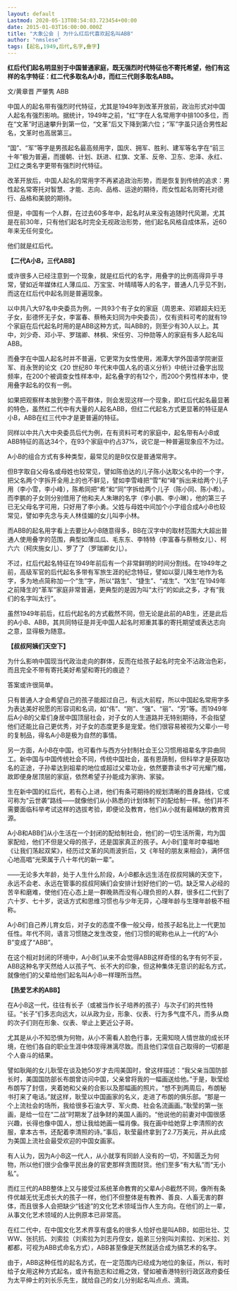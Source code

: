 ```yaml
---
layout: default
Lastmod: 2020-05-13T08:54:03.723454+00:00
date: 2015-01-03T16:00:00.000Z
title: "大象公会 | 为什么红后代喜欢起名叫ABB"
author: "nmslese"
tags: [起名,1949,后代,名字,叠字]
---
```


**红后代们起名明显别于中国普通家庭，既无强烈时代特征也不寄托希望，他们有这样的名字特征：红二代多取名A小B，而红三代则多取名ABB。**

文/黄章晋 严肇隽 ABB

中国人的起名带有强烈时代特征，尤其是1949年到改革开放前，政治形式对中国人起名有强烈影响。据统计，1949年之前，“红”字在人名常用字中排100多位，而在“文革”时迅速攀升到第一位，“文革”后又下降到第六位；“军”字虽只适合男性起名，文革时也高居第三。

“国”、“军”等字是男孩起名最高频用字，国庆、拥军、胜利、建军等名字在“前三十年”极为普遍，而援朝、计划、跃进、红旗、文革、反帝、卫东、忠泽、永红、卫红之类名字更带有强烈时代特征。

改革开放后，中国人起名的常用字不再紧追政治形势，而是恢复到传统的追求：男性起名常寄托对智慧、才能、志向、品格、运途的期待，而女性起名则寄托对德行、品格和美貌的期待。

但是，中国有一个人群，在过去60多年中，起名时从来没有追随时代风潮，尤其是在前30年，只有他们起名时完全无视政治形势，他们起名风格自成体系，近60年来无任何变化。

他们就是红后代。

**【二代A小B，三代ABB】**

或许很多人已经注意到一个现象，就是红后代的名字，用叠字的比例高得异乎寻常，譬如近年媒体红人薄瓜瓜、万宝宝、叶晴晴等人的名字，普通人几乎见不到，而这在红后代中起名则是普遍现象。

以中共八大97名中央委员为例，一共93个有子女的家庭（周恩来、邓颖超夫妇无子女，彭德怀无子女，李富春、蔡畅夫妇同为中央委员），仅有资料可考的就有19个家庭在后代起名时用的是ABB这种方式，叫ABB的，则至少有30人以上。其中，刘少奇、邓小平、罗瑞卿、林枫、宋任穷、习仲勋等人的家庭有多人起名叫ABB。

而叠字在中国人起名时并不普遍，它更常为女性使用，湘潭大学外国语学院谢亚军、肖永贺的论文《20 世纪80 年代末中国人名的语义分析》中统计过叠字出现频率，在200个被调查女性样本中，起名叠字的有12个，而200个男性样本中，使用叠字起名的仅有一例。

如果把观察样本放到整个高干群体，则会发现这样一个现象，即红后代起名最显著的特色，虽然红二代中有大量的人起名ABB，但红二代起名方式更显著的特征是A小B，ABB在红三代中才是更普遍的特征。

同样以中共八大中央委员后代为例，在有资料可考的家庭中，起名带有A小B或ABB特征的高达34个，在93个家庭中约占37%，说它是一种普遍现象应不为过。

A小B的组合方式有多种类型，最常见的是B仅仅是普通常用字。

但B字取自父母名或母姓也较常见，譬如陈伯达的儿子陈小达取父名中的一个字，把父名两个字拆开全用上的也不鲜见，譬如李雪峰把“雪”和“峰”拆出来给两个儿子用（李小雪，李小峰），陈希同把“希”和“同”字拆给两个儿子（陈小同、陈小希）。而李鹏的子女则分别借用了他和夫人朱琳的名字（李小鹏、李小琳），他的第三子已无父母名字可用，只好用了李小勇。父姓与母姓中间加个小字组合成A小B也较常见，譬如李先念与夫人林佳媚的女儿叫李小林。

而ABB的起名用字看上去要比A小B随意得多，BB在汉字中的取材范围大大超出普通人使用叠字的范围，典型如薄瓜瓜、毛东东、李特特（李富春与蔡畅女儿）、柯六六（柯庆施女儿）、罗了了（罗瑞卿女儿）。

不过，红后代起名特征在1949年前后有一个非常鲜明的时间分割线。在1949年之前，高级军官的后代起名多带有军旅生涯的纪念特征，譬如以婴儿降生地作为名字，多为地点简称加一个“生”字，所以“路生”、“捷生”、“戎生”、“X生”在1949年之前降生的“革军”家庭非常普遍，更典型的是因为叫“太行”的如此之多，才有“我们的名字叫太行”。

虽然1949年前后，红后代起名的方式截然不同，但无论是此前的AB生，还是此后的A小B、ABB，其共同特征是并无中国人起名时郑重其事的寄托期望或表达志向之意，显得极为随意。

**【叔叔阿姨们天空下】**

为什么影响中国现当代政治走向的群体，反而在给孩子起名时完全不沾政治色彩，而且完全不带有寄托美好希望和寄托的痕迹？

答案或许很简单。

只有普通人才会希望自己的孩子能超过自己，有远大前程，所以中国起名常用字多为表达美好祝愿的形容词和名词，如“伟”、“刚”、“强”、“丽”、“芳”等。而1949年后A小B的父辈们身居中国顶层社会，对子女的人生道路并无特别期待，不会指望他们还能比自己更优秀，对子女的态度更多是宠爱。他们很容易被视为父辈小一号的复制品，得名A小B是极为自然的事情。

另一方面，A小B在中国，也可看作与西方分封制社会王公习惯用祖辈名字异曲同工。新中国与中国传统社会不同，传统中国社会，虽有恩荫制，但科举才是获取功名的正途，子孙辈达到祖辈的地位或超过父辈功业，依然要靠读书才可光耀门楣，故即便身居顶层的家庭，依然希望子孙能成为家驹、家骏。

生在新中国的红后代，若有心上进，他们有条可期待的规划清晰的晋身路线，它或可称为“云世袭”路线——就像他们从小熟悉的计划体制下的配给制一样。他们并不需要面临科举考试这样的选拔考验，即便论及教育，他们从小就有最稀缺的教育资源。

A小B和ABB们从小生活在一个封闭的配给制社会，他们的一切生活所需，均为国家配给，他们不但是父母的孩子，还是国家真正的孩子。A小B们童年时幸福地《让我们荡起双桨》，经历过文革的风雨波折后，又《年轻的朋友来相会》，满怀信心地高唱“光荣属于八十年代的新一辈”。

——无论多大年龄，处于人生什么阶段，A小B都永远生活在叔叔阿姨的天空下，永远不会老、永远在管事的叔叔阿姨们会安排计划好他们的一切。缺乏常人必经的苦辛和磨难，使他们在心态上是一群晚熟而没有心理负担的人群，很多红二代到了六十岁、七十岁，说话方式和思维习惯也与少年无异，心理年龄与生理年龄极不相称。

A小B们自己养儿育女后，对子女的态度不像一般父母，给孩子起名比上一代更加任性。年代不同，语言习惯随之发生改变，他们习惯的昵称也从上一代的“A小B”变成了“ABB”。

在这个相对封闭的环境中，A小B们从来不会觉得ABB这样奇怪的名字有何不妥，ABB这种名字天然给人以孩子气、长不大的印象，但这种集体无意识的起名方式，就像他们的父辈给他们起名叫A小B一样理所当然。

**【热爱艺术的ABB】**

在A小B这一代，往往有长子（或被当作长子培养的孩子）与次子们的共性特征。“长子”们多志向远大，以从政为业，形象、仪表、行为多气度不凡，而多从商的次子们则在形象、仪表、举止上更近公子哥。

尤其是从小不知恐惧为何物，从小不需看人脸色行事，无需知晓人情世故的成长环境，在他们各自的职业生涯中体现得淋漓尽致。而且他们深信自己取得的一切都是个人奋斗的结果。

譬如耿飚的女儿耿莹在谈及她50岁才去闯美国时，曾这样描述：“我父亲当国防部长时，美国国防部长布朗曾访问中国，父亲曾将我的一幅画送给他。”于是，耿莹给布朗写了封信，夹着她和父亲的合影以及那幅画的照片。“想不到两周后，布朗秘书打来了电话。”就这样，耿莹以中国画家的名义，走进了布朗的俱乐部。“那是一个上流社会的场所，我给很多石油大亨、军火商、社会名流画画。”耿莹的第一张画，是给一位在“二战”时期发了战争财的美国人画的。“他说他的前妻对中国很感兴趣，长得也像中国人，想让我给她画一幅肖像。我在画中给她穿上李清照的衣服，拿本古书，还配着李清照的诗。”事后，耿莹最终拿到了2.7万美元，并从此成为美国上流社会最受欢迎的中国女画家。

有人认为，因为A小B这一代人，从小就享有同龄人没有的一切，不知匮乏为何物，所以他们很少会像平民出身的官吏那样贪图财货。他们至多“有大私”而“无小私”。

而红三代的ABB整体上又与接受过系统革命教育的父辈A小B截然不同，像所有条件优越无忧无虑长大的孩子一样，他们不但整体是有教养、善良、人畜无害的群体，而且很多人会把缺少“钱途”的文化艺术领域当作人生方向。在他们的上一辈，从事文化艺术领域的人比例原本已非常高。

在红二代中，在中国文化艺术界享有盛名的很多人恰好也是叫ABB，如田壮壮、艾WW、张抗抗、刘索拉（刘索拉为刘志丹侄女，姐弟三分别叫刘索拉、刘米拉、刘都都，可视为ABB式命名方式），ABB甚至像是天然就适合成为搞艺术的名字。

由于，ABB这种任性的起名方式，在一定范围内已经成为地位的象征，所以，有时给子女用这种方式起名，或许有励志和过瘾之效，譬如被香港特别行政区政府委任为太平绅士的刘长乐先生，就给自己的女儿分别起名叫点点、滴滴。

